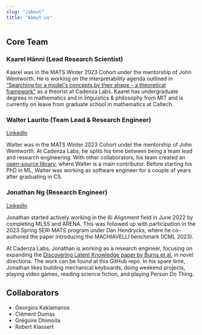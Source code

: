 ```yaml
---
slug: "/about"
title: "About us"
---
```


## Core Team

### Kaarel Hänni (Lead Research Scientist)
Kaarel was in the MATS Winter 2023 Cohort under the mentorship of John Wentworth. He is working on the interpretability agenda outlined in [“Searching for a model's concepts by their shape – a theoretical framework"](https://www.lesswrong.com/posts/Go5ELsHAyw7QrArQ6) as a theorist at Cadenza Labs. Kaarel has undergraduate degrees in mathematics and in linguistics & philosophy from MIT and is currently on leave from graduate school in mathematics at Caltech.

### Walter Laurito (Team Lead & Research Engineer)
[LinkedIn](https://www.linkedin.com/in/walter-laurito-951565144/)

Walter was in the MATS Winter 2023 Cohort under the mentorship of John Wentworth. At Cadenza Labs, he splits his time between being a team lead and research engineering. With other collaborators, his team created an [open-source library](https://github.com/EleutherAI/elk), where Walter is a main contributor. Before starting his PhD in ML, Walter was working as software engineer for a couple of years after graduating in CS. 

### Jonathan Ng (Research Engineer)
[LinkedIn](https://www.linkedin.com/in/jonathan-ng-7061a3162/)

Jonathan started actively working in the AI Alignment field in June 2022 by completing MLSS and ARENA. This was followed up with participation in the 2023 Spring SERI MATS program under Dan Hendrycks, where he co-authored the paper introducing the MACHIAVELLI benchmark (ICML 2023).

At Cadenza Labs, Jonathan is working as a research engineer, focusing on expanding the [Discovering Latent Knowledge paper by Burns et al.](https://arxiv.org/abs/2212.03827) in novel directions. The work can be found at this GitHub repo.
In his spare time, Jonathan likes building mechanical keyboards, doing weekend projects, playing video games, reading science fiction, and playing Person Do Thing.

## Collaborators
- Georgios Kaklamanos
- Clément Dumas
- Grégoire Dhimoïla
- Robert Klassert
